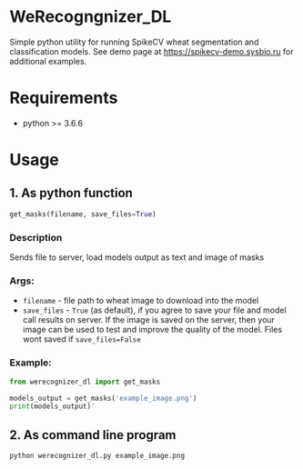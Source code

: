 # WeRecogngnizer_DL
Simple python utility for running SpikeCV wheat segmentation and classification models. See demo page at https://spikecv-demo.sysbio.ru for additional examples.

# Requirements
* python >= 3.6.6

# Usage
## 1. As python function
```python
get_masks(filename, save_files=True)
```
### Description
Sends file to server, load models output as text and image of masks
### Args:
* `filename` - file path to wheat image to download into the model
* `save_files` - `True` (as default), if you agree to save your file and model call results on server. If the image is saved on the server, then your image can be used to test and improve the quality of the model. Files wont saved if `save_files=False`
###  Example:
```python
from werecognizer_dl import get_masks

models_output = get_masks('example_image.png')
print(models_output)'
```
## 2. As command line program
``` 
python werecognizer_dl.py example_image.png
```
